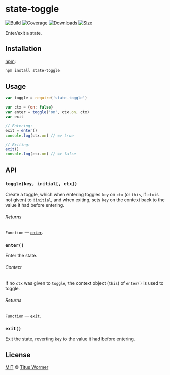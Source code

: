 # state-toggle

[![Build][build-badge]][build]
[![Coverage][coverage-badge]][coverage]
[![Downloads][downloads-badge]][downloads]
[![Size][size-badge]][size]

Enter/exit a state.

## Installation

[npm][]:

```bash
npm install state-toggle
```

## Usage

```javascript
var toggle = require('state-toggle')

var ctx = {on: false}
var enter = toggle('on', ctx.on, ctx)
var exit

// Entering:
exit = enter()
console.log(ctx.on) // => true

// Exiting:
exit()
console.log(ctx.on) // => false
```

## API

### `toggle(key, initial[, ctx])`

Create a toggle, which when entering toggles `key` on `ctx` (or `this`,
if `ctx` is not given) to `!initial`, and when exiting, sets `key` on
the context back to the value it had before entering.

###### Returns

`Function` — [`enter`][enter].

### `enter()`

Enter the state.

###### Context

If no `ctx` was given to `toggle`, the context object (`this`) of `enter()`
is used to toggle.

###### Returns

`Function` — [`exit`][exit].

### `exit()`

Exit the state, reverting `key` to the value it had before entering.

## License

[MIT][license] © [Titus Wormer][author]

<!-- Definitions -->

[build-badge]: https://img.shields.io/travis/wooorm/state-toggle.svg

[build]: https://travis-ci.org/wooorm/state-toggle

[coverage-badge]: https://img.shields.io/codecov/c/github/wooorm/state-toggle.svg

[coverage]: https://codecov.io/github/wooorm/state-toggle

[downloads-badge]: https://img.shields.io/npm/dm/state-toggle.svg

[downloads]: https://www.npmjs.com/package/state-toggle

[size-badge]: https://img.shields.io/bundlephobia/minzip/state-toggle.svg

[size]: https://bundlephobia.com/result?p=state-toggle

[npm]: https://docs.npmjs.com/cli/install

[license]: license

[author]: https://wooorm.com

[enter]: #enter

[exit]: #exit
